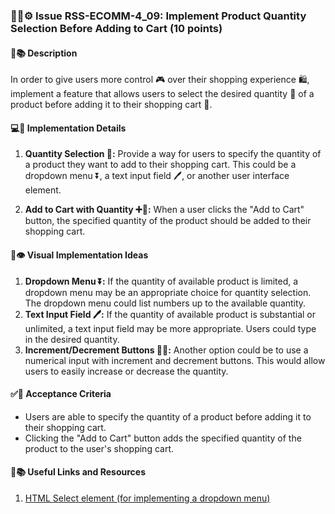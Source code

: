 ### 👨‍💻⚙️ Issue RSS-ECOMM-4_09: Implement Product Quantity Selection Before Adding to Cart (10 points)

#### 📝📚 Description

In order to give users more control 🎮 over their shopping experience 🛍️, implement a feature that allows users to select the desired quantity 🧮 of a product before adding it to their shopping cart 🛒.

#### 💻🔧 Implementation Details

1. **Quantity Selection 🔢:** Provide a way for users to specify the quantity of a product they want to add to their shopping cart. This could be a dropdown menu ⏬, a text input field 🖊️, or another user interface element.

2. **Add to Cart with Quantity ➕🛒:** When a user clicks the "Add to Cart" button, the specified quantity of the product should be added to their shopping cart.

#### 🎨👁️ Visual Implementation Ideas

1. **Dropdown Menu ⏬:** If the quantity of available product is limited, a dropdown menu may be an appropriate choice for quantity selection. The dropdown menu could list numbers up to the available quantity.
2. **Text Input Field 🖊️:** If the quantity of available product is substantial or unlimited, a text input field may be more appropriate. Users could type in the desired quantity.
3. **Increment/Decrement Buttons 🔼🔽:** Another option could be to use a numerical input with increment and decrement buttons. This would allow users to easily increase or decrease the quantity.

#### ✅🎯 Acceptance Criteria

- Users are able to specify the quantity of a product before adding it to their shopping cart.
- Clicking the "Add to Cart" button adds the specified quantity of the product to the user's shopping cart.

#### 🔗📚 Useful Links and Resources

1. [HTML Select element (for implementing a dropdown menu)](https://developer.mozilla.org/en-US/docs/Web/HTML/Element/select)
